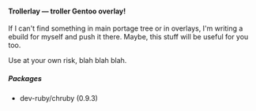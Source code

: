 #### Trollerlay — troller Gentoo overlay!

If I can't find something in main portage tree or in overlays, I'm writing a ebuild for myself and push it there. Maybe, this stuff will be useful for you too.

Use at your own risk, blah blah blah.

##### Packages

* dev-ruby/chruby (0.9.3)
